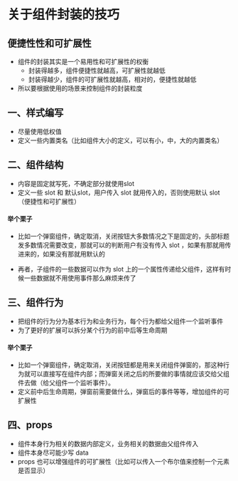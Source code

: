 # 关于组件封装的技巧

  
## 便捷性性和可扩展性

- 组件的封装其实是一个易用性和可扩展性的权衡
    - 封装得越多，组件便捷性就越高，可扩展性就越低
    - 封装得越少，组件的可扩展性就越高，相对的，便捷性就越低
- 所以要根据使用的场景来控制组件的封装粒度

## 一、样式编写

- 尽量使用低权值
- 定义一些内置类名（比如组件大小的定义，可以有小，中，大的内置类名）

## 二、组件结构 

- 内容是固定就写死，不确定部分就使用slot
- 定义一些 slot 和 默认slot，用户传入 slot 就用传入的，否则使用默认 slot （便捷性和可扩展性）

#### 举个栗子

- 比如一个弹窗组件，确定取消，关闭按钮大多数情况之下是固定的，头部标题发多数情况需要改变，那就可以的判断用户有没有传入 slot ，如果有那就用传进来的，如果没有那就用默认的

- 再者，子组件的一些数据可以作为 slot 上的一个属性传递给父组件，这样有时候一些数据就不用使用事件那么麻烦来传了

## 三、组件行为

- 把组件的行为分为基本行为和业务行为，每个行为都给父组件一个监听事件
- 为了更好的扩展可以拆分某个行为的前中后等生命周期

#### 举个栗子

- 比如一个弹窗组件，确定取消，关闭按钮都是用来关闭组件弹窗的，那这种行为就可以直接写在组件内部；而弹窗关闭之后的所要做的事情就应该交给父组件去做（给父组件一个监听事件）。
- 定义前中后生命周期，弹窗前需要做什么，弹窗后的事件等等，增加组件的可扩展性


## 四、props

- 组件本身行为相关的数据内部定义，业务相关的数据由父组件传入
- 组件本身尽可能少写 data
- props 也可以增强组件的可扩展性（比如可以传入一个布尔值来控制一个元素是否显示）



